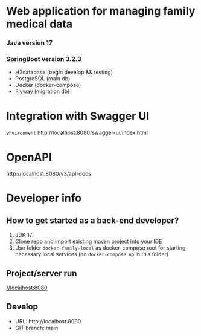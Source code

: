 # Web application for managing family medical data
### Java version 17
### SpringBoot version 3.2.3
- H2database (begin develop && testing)
- PostgreSQL (main db)
- Docker (docker-compose)
- Flyway (migration db)

# Integration with Swagger UI
`environment`
http://localhost:8080/swagger-ui/index.html

# OpenAPI
http://localhost:8080/v3/api-docs

# Developer info
## How to get started as a back-end developer?
1. JDK 17
2. Clone repo and import existing maven project into your IDE
3. Use folder `docker-family-local` as docker-compose root for starting necessary local services (do `docker-compose up` in this folder)

## Project/server run
[//localhost:8080](http://localhost:8080/patient)

## Develop
* URL: http://localhost:8080
* GIT branch: main
